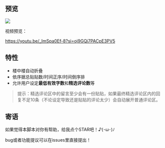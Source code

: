 ## 预览

![](/assets/demo.gif)

视频预览：

https://youtu.be/_ImSpa0Ef-8?si=oj9GQi7PACpE3PV5

## 特性

- 楼中楼自动折叠
- 依序据总贴贴数/时间正序/时间倒序排
- 允许用户设定**最低有效字数**和**精选评论数**等

> 提示：精选评论区中的留言至少会有一份贴贴，如果最终精选评论区内的回复不足10条（不论设定导致还是贴贴的评论太少）会自动展开普通评论区。

## 寄语

如果觉得本脚本对你有帮助，给我点个STAR吧！♪(･ω･)ﾉ

bug或者功能提议可以在issues里直接提出！
